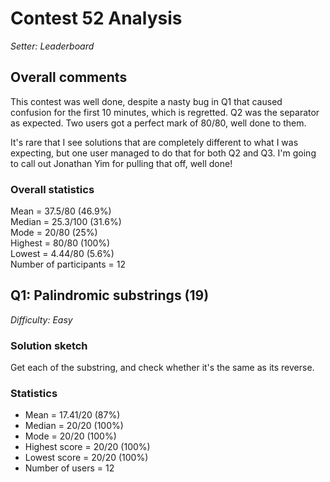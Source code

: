 # Contest 52 Analysis

*Setter: Leaderboard*

## Overall comments

This contest was well done, despite a nasty bug in Q1 that caused confusion for the first 10 minutes, which is regretted. Q2 was the separator as expected. Two users got a perfect mark of 80/80, well done to them.

It's rare that I see solutions that are completely different to what I was expecting, but one user managed to do that for both Q2 and Q3. I'm going to call out Jonathan Yim for pulling that off, well done!

### Overall statistics

Mean = 37.5/80 (46.9%) <br>
Median = 25.3/100 (31.6%) <br>
Mode = 20/80 (25%) <br>
Highest = 80/80 (100%) <br>
Lowest = 4.44/80 (5.6%) <br>
Number of participants = 12

## Q1: Palindromic substrings (19)

*Difficulty: Easy*

### Solution sketch

Get each of the substring, and check whether it's the same as its reverse.

### Statistics

* Mean = 17.41/20 (87%)
* Median = 20/20 (100%)
* Mode = 20/20 (100%)
* Highest score = 20/20 (100%)
* Lowest score = 20/20 (100%)
* Number of users = 12

